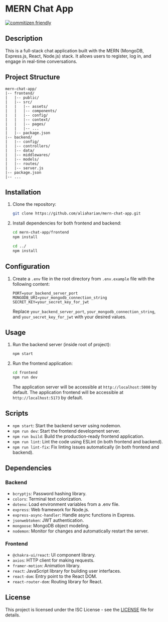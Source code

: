 # MERN Chat App
[![commitizen friendly](https://img.shields.io/badge/commitizen-friendly-brightgreen.svg)](http://commitizen.github.io/cz-cli/)

## Description

This is a full-stack chat application built with the MERN (MongoDB, Express.js, React, Node.js) stack. It allows users to register, log in, and engage in real-time conversations.

## Project Structure

```
mern-chat-app/
|-- frontend/
|   |-- public/
|   |-- src/
|   |   |-- assets/
|   |   |-- components/
|   |   |-- config/
|   |   |-- context/
|   |   |-- pages/
|   |   |-- ...
|   |-- package.json
|-- backend/
|   |-- config/
|   |-- controllers/
|   |-- data/
|   |-- middlewares/
|   |-- models/
|   |-- routes/
|   |-- server.js
|-- package.json
|-- ...
```

## Installation

1. Clone the repository:

   ```bash
   git clone https://github.com/aliaharian/mern-chat-app.git
   ```

2. Install dependencies for both frontend and backend:

   ```bash
   cd mern-chat-app/frontend
   npm install

   cd ../
   npm install
   ```

## Configuration

1. Create a `.env` file in the root directory from `.env.example` file with the following content:

   ```plaintext
   PORT=your_backend_server_port
   MONGODB_URI=your_mongodb_connection_string
   SECRET_KEY=your_secret_key_for_jwt
   ```

   Replace `your_backend_server_port`, `your_mongodb_connection_string`, and `your_secret_key_for_jwt` with your desired values.

## Usage

1. Run the backend server (inside root of project):

   ```bash
   npm start
   ```

2. Run the frontend application:

   ```bash
   cd frontend
   npm run dev
   ```

   The application server will be accessible at `http://localhost:5000` by default.
   The application frontend will be accessible at `http://localhost:5173` by default.

## Scripts

- `npm start`: Start the backend server using nodemon.
- `npm run dev`: Start the frontend development server.
- `npm run build`: Build the production-ready frontend application.
- `npm run lint`: Lint the code using ESLint (in both frontend and backend).
- `npm run lint-fix`: Fix linting issues automatically (in both frontend and backend).

## Dependencies

### Backend

- `bcryptjs`: Password hashing library.
- `colors`: Terminal text colorization.
- `dotenv`: Load environment variables from a .env file.
- `express`: Web framework for Node.js.
- `express-async-handler`: Handle async functions in Express.
- `jsonwebtoken`: JWT authentication.
- `mongoose`: MongoDB object modeling.
- `nodemon`: Monitor for changes and automatically restart the server.

### Frontend

- `@chakra-ui/react`: UI component library.
- `axios`: HTTP client for making requests.
- `framer-motion`: Animation library.
- `react`: JavaScript library for building user interfaces.
- `react-dom`: Entry point to the React DOM.
- `react-router-dom`: Routing library for React.

## License

This project is licensed under the ISC License - see the [LICENSE](LICENSE) file for details.
